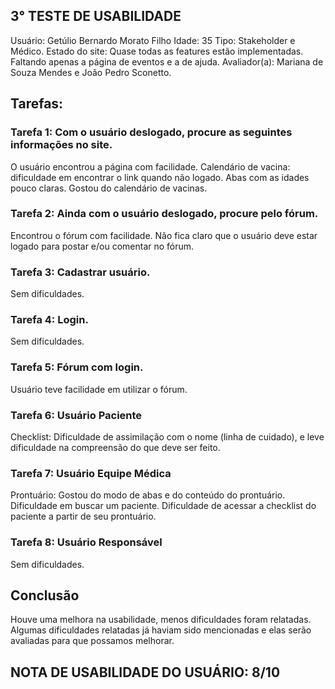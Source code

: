 ## 3° TESTE DE USABILIDADE

Usuário: Getúlio Bernardo Morato Filho
Idade: 35
Tipo: Stakeholder e Médico.
Estado do site: Quase todas as features estão implementadas. Faltando apenas a página de eventos e a de ajuda.
Avaliador(a): Mariana de Souza Mendes e João Pedro Sconetto.

## Tarefas:

### Tarefa 1: Com o usuário deslogado, procure as seguintes informações no site.
O usuário encontrou a página com facilidade.
Calendário de vacina: dificuldade em encontrar o link quando não logado. Abas com as idades pouco claras. Gostou do calendário de vacinas.

### Tarefa 2: Ainda com o usuário deslogado, procure pelo fórum.
Encontrou o fórum com facilidade.
Não fica claro que o usuário deve estar logado para postar e/ou comentar no fórum.

### Tarefa 3: Cadastrar usuário.   
Sem dificuldades.

### Tarefa 4: Login.
Sem dificuldades.

### Tarefa 5: Fórum com login.
Usuário teve facilidade em utilizar o fórum.

### Tarefa 6: Usuário Paciente
Checklist: Dificuldade de assimilação com o nome (linha de cuidado), e leve dificuldade na compreensão do que deve ser feito.

### Tarefa 7: Usuário Equipe Médica
Prontuário: Gostou do modo de abas e do conteúdo do prontuário. Dificuldade em buscar um paciente. Dificuldade de acessar a checklist do paciente a partir de seu prontuário.

### Tarefa 8: Usuário Responsável
Sem dificuldades.

## Conclusão
Houve uma melhora na usabilidade, menos dificuldades foram relatadas. Algumas dificuldades relatadas já haviam sido mencionadas e elas serão avaliadas para que possamos melhorar.

## NOTA DE USABILIDADE DO USUÁRIO: 8/10



    		

